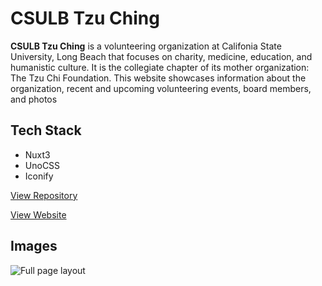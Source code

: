 

# CSULB Tzu Ching

**CSULB Tzu Ching** is a volunteering organization at Califonia State University,
Long Beach that focuses on charity, medicine, education, and humanistic culture.
It is the collegiate chapter of its mother organization: The Tzu Chi Foundation.
This website showcases information about the organization, recent and upcoming
volunteering events, board members, and photos


## Tech Stack

-   Nuxt3
-   UnoCSS
-   Iconify

<a class='btn' href='https://github.com/Buraiyen/csulbtzuching.org' target='_blank'>View Repository</a>

<a class='btn' href='https://csulbtzuching.org' target='_blank'>View Website</a>


## Images

![Full page layout](https://res.cloudinary.com/buraiyen/image/upload/v1694050165/BEN_Website/projects/csulb-tzu-ching-site.webp)

